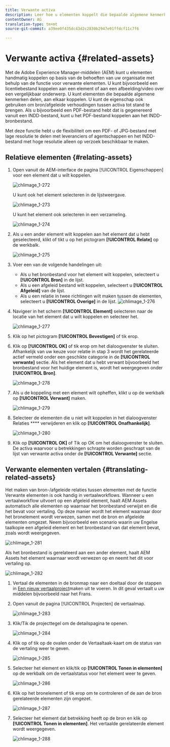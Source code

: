 ```yaml
---
title: Verwante activa
description: Leer hoe u elementen koppelt die bepaalde algemene kenmerken delen. U kunt de eigenschap ook gebruiken om bron/afgeleide verhoudingen tussen activa tot stand te brengen.
contentOwner: AG
translation-type: tm+mt
source-git-commit: a39ee0f435dc43d2c2830b2947e91ffdcf11c7f6

---
```



# Verwante activa {#related-assets}

Met de Adobe Experience Manager-middelen (AEM) kunt u elementen handmatig koppelen op basis van de behoeften van uw organisatie met behulp van de functie voor verwante elementen. U kunt bijvoorbeeld een licentiebestand koppelen aan een element of aan een afbeelding/video over een vergelijkbaar onderwerp. U kunt elementen die bepaalde algemene kenmerken delen, aan elkaar koppelen. U kunt de eigenschap ook gebruiken om bron/afgeleide verhoudingen tussen activa tot stand te brengen. Als u bijvoorbeeld een PDF-bestand hebt dat is gegenereerd vanuit een INDD-bestand, kunt u het PDF-bestand koppelen aan het INDD-bronbestand.

Met deze functie hebt u de flexibiliteit om een PDF- of JPG-bestand met lage resolutie te delen met leveranciers of agentschappen en het INDD-bestand met hoge resolutie alleen op verzoek beschikbaar te maken.

## Relatieve elementen {#relating-assets}

1. Open vanuit de AEM-interface de pagina [!UICONTROL Eigenschappen] voor een element dat u wilt koppelen.

   ![chlimage_1-272](assets/chlimage_1-272.png)

   U kunt ook het element selecteren in de lijstweergave.

   ![chlimage_1-273](assets/chlimage_1-273.png)

   U kunt het element ook selecteren in een verzameling.

   ![chlimage_1-274](assets/chlimage_1-274.png)

1. Als u een ander element wilt koppelen aan het element dat u hebt geselecteerd, klikt of tikt u op het pictogram **[!UICONTROL Relate]** op de werkbalk.

   ![chlimage_1-275](assets/chlimage_1-275.png)

1. Voer een van de volgende handelingen uit:

   * Als u het bronbestand voor het element wilt koppelen, selecteert u **[!UICONTROL Bron]** in de lijst.
   * Als u een afgeleid bestand wilt koppelen, selecteert u **[!UICONTROL Afgeleid]** van de lijst.
   * Als u een relatie in twee richtingen wilt maken tussen de elementen, selecteert u **[!UICONTROL Overige]** in de lijst.
   ![chlimage_1-276](assets/chlimage_1-276.png)

1. Navigeer in het scherm **[!UICONTROL Element]** selecteren naar de locatie van het element dat u wilt koppelen en selecteer het.

   ![chlimage_1-277](assets/chlimage_1-277.png)

1. Klik op het pictogram **[!UICONTROL Bevestigen]** of tik erop.
1. Klik op **[!UICONTROL OK]** of tik erop om het dialoogvenster te sluiten. Afhankelijk van uw keuze voor relatie in stap 3 wordt het gerelateerde actief vermeld onder een geschikte categorie in de **[!UICONTROL verwante]** sectie. Als het element dat u hebt verwant bijvoorbeeld het bronbestand voor het huidige element is, wordt het weergegeven onder **[!UICONTROL Bron]**.

   ![chlimage_1-278](assets/chlimage_1-278.png)

1. Als u de koppeling met een element wilt opheffen, klikt u op de werkbalk op **[!UICONTROL Verwant]** maken.

   ![chlimage_1-279](assets/chlimage_1-279.png)

1. Selecteer de elementen die u niet wilt koppelen in het dialoogvenster Relaties **** verwijderen en klik op **[!UICONTROL Onafhankelijk]**.

   ![chlimage_1-280](assets/chlimage_1-280.png)

1. Klik op **[!UICONTROL OK]** of Tik op OK om het dialoogvenster te sluiten. De activa waarvoor u betrekkingen schrapte worden geschrapt van de lijst van verwante activa onder de **[!UICONTROL Verwante]** sectie.

## Verwante elementen vertalen {#translating-related-assets}

Het maken van bron-/afgeleide relaties tussen elementen met de functie Verwante elementen is ook handig in vertaalworkflows. Wanneer u een vertaalworkflow uitvoert op een afgeleid element, haalt AEM Assets automatisch alle elementen op waarnaar het bronbestand verwijst en die het bevat voor vertaling. Op deze manier wordt het element waarnaar door het bronelement wordt verwezen, samen met de bron en afgeleide elementen omgezet. Neem bijvoorbeeld een scenario waarin uw Engelse taalkopie een afgeleid element en het bronbestand van dat element bevat, zoals wordt weergegeven.

![chlimage_1-281](assets/chlimage_1-281.png)

Als het bronbestand is gerelateerd aan een ander element, haalt AEM Assets het element waarnaar wordt verwezen op en neemt het dit voor vertaling op.

![chlimage_1-282](assets/chlimage_1-282.png)

1. Vertaal de elementen in de bronmap naar een doeltaal door de stappen in [Een nieuw vertaalproject](translation-projects.md#create-a-new-translation-project)maken uit te voeren. In dit geval vertaalt u uw middelen bijvoorbeeld naar het Frans.
1. Open vanuit de pagina [!UICONTROL Projecten] de vertaalmap.

   ![chlimage_1-283](assets/chlimage_1-283.png)

1. Klik/Tik de projecttegel om de detailspagina te openen.

   ![chlimage_1-284](assets/chlimage_1-284.png)

1. Klik op of tik op de ovalen onder de Vertaaltaak-kaart om de status van de vertaling weer te geven.

   ![chlimage_1-285](assets/chlimage_1-285.png)

1. Selecteer het element en klik/tik op **[!UICONTROL Tonen in elementen]** op de werkbalk om de vertaalstatus voor het element weer te geven.

   ![chlimage_1-286](assets/chlimage_1-286.png)

1. Klik op het bronelement of tik erop om te controleren of de aan de bron gerelateerde elementen zijn omgezet.

   ![chlimage_1-287](assets/chlimage_1-287.png)

1. Selecteer het element dat betrekking heeft op de bron en klik op **[!UICONTROL Tonen in elementen]**. Het vertaalde gerelateerde element wordt weergegeven.

   ![chlimage_1-288](assets/chlimage_1-288.png)
